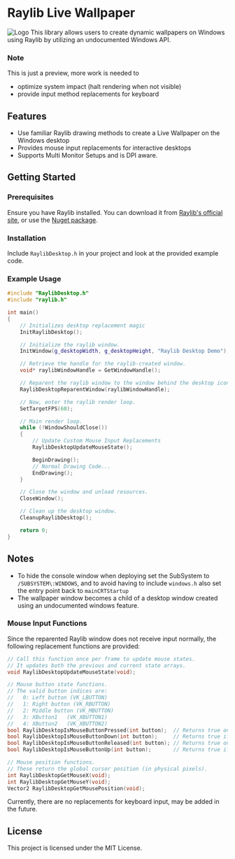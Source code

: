 # Raylib Live Wallpaper
![Logo](images/video.gif)
This library allows users to create dynamic wallpapers on Windows using Raylib by utilizing an undocumented Windows API.

### Note

This is just a preview, more work is needed to
- optimize system impact (halt rendering when not visible)
- provide input method replacements for keyboard

## Features

- Use familiar Raylib drawing methods to create a Live Wallpaper on the Windows desktop
- Provides mouse input replacements for interactive desktops 
- Supports Multi Monitor Setups and is DPI aware.

## Getting Started

### Prerequisites

Ensure you have Raylib installed. You can download it from [Raylib's official site](https://www.raylib.com/), or use the [Nuget package](https://www.nuget.org/packages/raylib/).

### Installation

Include `RaylibDesktop.h` in your project and look at the provided example code.

### Example Usage

```cpp
#include "RaylibDesktop.h"
#include "raylib.h"

int main()
{
    // Initializes desktop replacement magic
    InitRaylibDesktop();

    // Initialize the raylib window.
    InitWindow(g_desktopWidth, g_desktopHeight, "Raylib Desktop Demo");

    // Retrieve the handle for the raylib-created window.
    void* raylibWindowHandle = GetWindowHandle();

    // Reparent the raylib window to the window behind the desktop icons.
    RaylibDesktopReparentWindow(raylibWindowHandle);

    // Now, enter the raylib render loop.
    SetTargetFPS(60);

    // Main render loop.
    while (!WindowShouldClose())
    {
        // Update Custom Mouse Input Replacements
        RaylibDesktopUpdateMouseState();

        BeginDrawing();
        // Normal Drawing Code...
        EndDrawing();
    }

    // Close the window and unload resources.
    CloseWindow();

    // Clean up the desktop window.
    CleanupRaylibDesktop();

    return 0;
}
```

## Notes

- To hide the console window when deploying set the SubSystem to `/SUBSYSTEM\:WINDOWS`, and to avoid having to include `windows.h` also set the entry point back to `mainCRTStartup`
- The wallpaper window becomes a child of a desktop window created using an undocumented windows feature.

### Mouse Input Functions

Since the reparented Raylib window does not receive input normally, the following replacement functions are provided:

```cpp
// Call this function once per frame to update mouse states.
// It updates both the previous and current state arrays.
void RaylibDesktopUpdateMouseState(void);

// Mouse button state functions.
// The valid button indices are:
//   0: Left button (VK_LBUTTON)
//   1: Right button (VK_RBUTTON)
//   2: Middle button (VK_MBUTTON)
//   3: XButton1   (VK_XBUTTON1)
//   4: XButton2   (VK_XBUTTON2)
bool RaylibDesktopIsMouseButtonPressed(int button);  // Returns true only on the frame the button was pressed.
bool RaylibDesktopIsMouseButtonDown(int button);     // Returns true if the button is currently down.
bool RaylibDesktopIsMouseButtonReleased(int button); // Returns true only on the frame the button was released.
bool RaylibDesktopIsMouseButtonUp(int button);       // Returns true if the button is currently up.

// Mouse position functions.
// These return the global cursor position (in physical pixels).
int RaylibDesktopGetMouseX(void);
int RaylibDesktopGetMouseY(void);
Vector2 RaylibDesktopGetMousePosition(void);
```

Currently, there are no replacements for keyboard input,  may be added in the future.

## License

This project is licensed under the MIT License.

